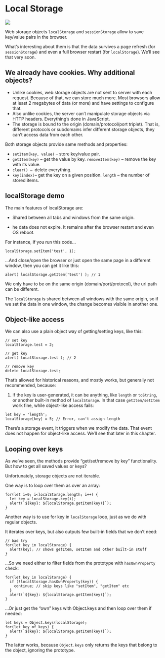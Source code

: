 # Local Storage
![](https://www.outsystems.com/Forge_BL/rest/ComponentThumbnail/GetURL_ComponentThumbnail?ProjectImageId=26931)

Web storage objects `localStorage` and `sessionStorage` allow to save key/value pairs in the browser.

What’s interesting about them is that the data survives a page refresh (for `sessionStorage`) and even a full browser restart (for `localStorage`). We’ll see that very soon.

## We already have cookies. Why additional objects?

- Unlike cookies, web storage objects are not sent to server with each request. Because of that, we can store much more. Most browsers allow at least 2 megabytes of data (or more) and have settings to configure that.
- Also unlike cookies, the server can’t manipulate storage objects via HTTP headers. Everything’s done in JavaScript.
- The storage is bound to the origin (domain/protocol/port triplet). That is, different protocols or subdomains infer different storage objects, they can’t access data from each other.

Both storage objects provide same methods and properties:

- `setItem(key, value)` – store key/value pair.
- `getItem(key)` – get the value by key.
  `removeItem(key)` – remove the key with its value.
- `clear() – `delete everything.
- `key(index)`– get the key on a given position.
  `length` – the number of stored items.

## localStorage demo

The main features of localStorage are:

- Shared between all tabs and windows from the same origin.

- he data does not expire. It remains after the browser restart and even OS reboot.

For instance, if you run this code…

```
localStorage.setItem('test', 1);
```

…And close/open the browser or just open the same page in a different window, then you can get it like this:

```
alert( localStorage.getItem('test') ); // 1
```

We only have to be on the same origin (domain/port/protocol), the url path can be different.

The `localStorage` is shared between all windows with the same origin, so if we set the data in one window, the change becomes visible in another one.

## Object-like access

We can also use a plain object way of getting/setting keys, like this:

```
// set key
localStorage.test = 2;

// get key
alert( localStorage.test ); // 2

// remove key
delete localStorage.test;
```

That’s allowed for historical reasons, and mostly works, but generally not recommended, because:

1. If the key is user-generated, it can be anything, like `length` or `toString`, or another built-in method of `localStorage`. In that case `getItem/setItem` work fine, while object-like access fails:

```
let key = 'length';
localStorage[key] = 5; // Error, can't assign length
```

There’s a storage event, it triggers when we modify the data. That event does not happen for object-like access. We’ll see that later in this chapter.

## Looping over keys

As we’ve seen, the methods provide “get/set/remove by key” functionality. But how to get all saved values or keys?

Unfortunately, storage objects are not iterable.

One way is to loop over them as over an array:

```
for(let i=0; i<localStorage.length; i++) {
  let key = localStorage.key(i);
  alert(`${key}: ${localStorage.getItem(key)}`);
}
```

Another way is to use for key in `localStorage` loop, just as we do with regular objects.

It iterates over keys, but also outputs few built-in fields that we don’t need:

```
// bad try
for(let key in localStorage) {
  alert(key); // shows getItem, setItem and other built-in stuff
}
```

…So we need either to filter fields from the prototype with `hasOwnProperty` check:

```
for(let key in localStorage) {
  if (!localStorage.hasOwnProperty(key)) {
    continue; // skip keys like "setItem", "getItem" etc
  }
  alert(`${key}: ${localStorage.getItem(key)}`);
}
```

…Or just get the “own” keys with Object.keys and then loop over them if needed:

```
let keys = Object.keys(localStorage);
for(let key of keys) {
  alert(`${key}: ${localStorage.getItem(key)}`);
}
```

The latter works, because `Object.keys` only returns the keys that belong to the object, ignoring the prototype.